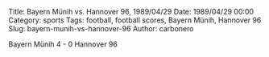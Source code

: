Title: Bayern Münih vs. Hannover 96, 1989/04/29
Date: 1989/04/29 00:00
Category: sports
Tags: football, football scores, Bayern Münih, Hannover 96
Slug: bayern-munih-vs-hannover-96
Author: carbonero


Bayern Münih 4 - 0 Hannover 96
